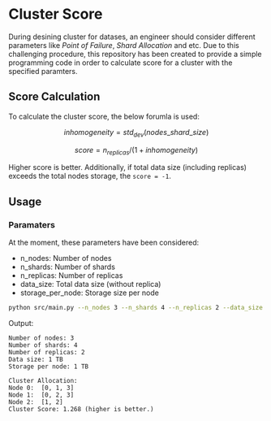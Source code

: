 # Cluster Score

During desining cluster for datases, an engineer should consider different parameters like _Point of Failure_, _Shard Allocation_ and etc. Due to this challenging procedure, this repository has been created to provide a simple programming code in order to calculate score for a cluster with the specified paramters.

## Score Calculation

To calculate the cluster score, the below forumla is used:

```math
inhomogeneity = std_{dev}(nodes\_shard\_size)
```

```math
score = n_{replicas} / (1 + inhomogeneity)
```

Higher score is better. Additionally, if total data size (including replicas) exceeds the total nodes storage, the `score = -1`.

## Usage

### Paramaters

At the moment, these parameters have been considered:

- n_nodes: Number of nodes
- n_shards: Number of shards
- n_replicas: Number of replicas
- data_size: Total data size (without replica)
- storage_per_node: Storage size per node

```bash
python src/main.py --n_nodes 3 --n_shards 4 --n_replicas 2 --data_size 1 --storage_per_node 1
```

Output:

```text
Number of nodes: 3 
Number of shards: 4 
Number of replicas: 2 
Data size: 1 TB
Storage per node: 1 TB

Cluster Allocation:
Node 0:  [0, 1, 3]
Node 1:  [0, 2, 3]
Node 2:  [1, 2]
Cluster Score: 1.268 (higher is better.)
```
